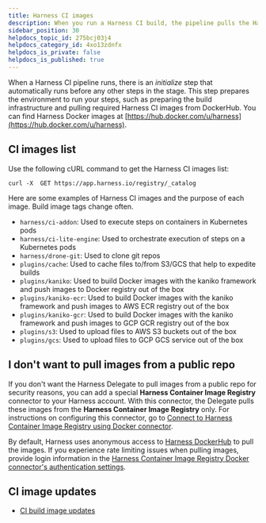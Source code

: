```yaml
---
title: Harness CI images
description: When you run a Harness CI build, the pipeline pulls the Harness CI images it needs from DockerHub.
sidebar_position: 30
helpdocs_topic_id: 275bcj03j4
helpdocs_category_id: 4xo13zdnfx
helpdocs_is_private: false
helpdocs_is_published: true
---
```


When a Harness CI pipeline runs, there is an *initialize* step that automatically runs before any other steps in the stage. This step prepares the environment to run your steps, such as preparing the build infrastructure and pulling required Harness CI images from DockerHub. You can find Harness Docker images at [https://hub.docker.com/u/harness](https://hub.docker.com/u/harness).

## CI images list

Use the following cURL command to get the Harness CI images list:

```curl
curl -X  GET https://app.harness.io/registry/_catalog
```

Here are some examples of Harness CI images and the purpose of each image. Build image tags change often.

* `harness/ci-addon`: Used to execute steps on containers in Kubernetes pods
* `harness/ci-lite-engine`: Used to orchestrate execution of steps on a Kubernetes pods
* `harness/drone-git`: Used to clone git repos
* `plugins/cache`: Used to cache files to/from S3/GCS that help to expedite builds
* `plugins/kaniko`: Used to build Docker images with the kaniko framework and push images to Docker registry out of the box
* `plugins/kaniko-ecr`: Used to build Docker images with the kaniko framework and push images to AWS ECR registry out of the box
* `plugins/kaniko-gcr`: Used to build Docker images with the kaniko framework and push images to GCP GCR registry out of the box
* `plugins/s3`: Used to upload files to AWS S3 buckets out of the box
* `plugins/gcs`: Used to upload files to GCP GCS service out of the box

## I don't want to pull images from a public repo

If you don't want the Harness Delegate to pull images from a public repo for security reasons, you can add a special **Harness Container Image Registry** connector to your Harness account. With this connector, the Delegate pulls these images from the **Harness Container Image Registry** only. For instructions on configuring this connector, go to [Connect to Harness Container Image Registry using Docker connector](../../../platform/7_Connectors/connect-to-harness-container-image-registry-using-docker-connector.md).

By default, Harness uses anonymous access to [Harness DockerHub](https://hub.docker.com/u/harness) to pull the images. If you experience rate limiting issues when pulling images, provide login information in the [Harness Container Image Registry Docker connector's authentication settings](https://developer.harness.io/docs/platform/Connectors/connect-to-harness-container-image-registry-using-docker-connector#step-2-enter-credentials).

## CI image updates

* [CI build image updates](./ci-build-image-updates.md)
